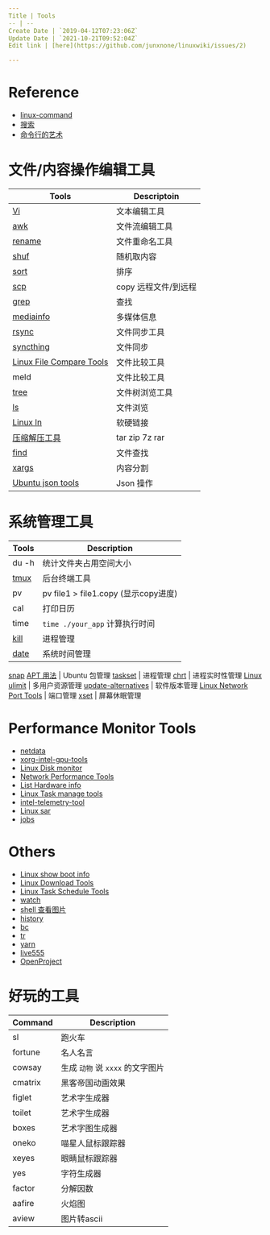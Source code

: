```yaml
---
Title | Tools
-- | --
Create Date | `2019-04-12T07:23:06Z`
Update Date | `2021-10-21T09:52:04Z`
Edit link | [here](https://github.com/junxnone/linuxwiki/issues/2)

---
```

# Reference
- [linux-command](https://github.com/einverne/linux-command)
- [搜索](https://wangchujiang.com/linux-command/)
- [命令行的艺术](https://github.com/jlevy/the-art-of-command-line/blob/master/README-zh.md)

# 文件/内容操作编辑工具

Tools | Descriptoin
-- | --
[Vi](./Vi) | 文本编辑工具
[awk](./Linux_awk) | 文件流编辑工具
[rename](./rename) | 文件重命名工具
[shuf](./Linux_shuf) | 随机取内容
[sort](./Linux_sort) | 排序
[scp](/scp) | copy 远程文件/到远程
[grep](./Linux_grep) | 查找
[mediainfo](./mediainfo) | 多媒体信息
[rsync](./rsync) | 文件同步工具
[syncthing](./syncthing) | 文件同步
[Linux File Compare Tools](./Linux_File_Compare_Tools) | 文件比较工具
meld | 文件比较工具
[tree](./Linux_tree) | 文件树浏览工具
[ls](./Linux_ls) | 文件浏览
[Linux ln](./Linux_ln) | 软硬链接
[压缩解压工具](./Archiver) | tar zip 7z rar
[find](./Linux_find) | 文件查找
[xargs](./Linux_xargs) | 内容分割
[Ubuntu json tools](./Ubuntu_json_tools) | Json 操作


# 系统管理工具

Tools | Description
-- | --
du -h | 统计文件夹占用空间大小
[tmux](./tmux) | 后台终端工具
pv | pv  file1 > file1.copy (显示copy进度)
cal | 打印日历
time | `time ./your_app` 计算执行时间
[kill](./Linux_kill) | 进程管理
[date](./Linux_date) | 系统时间管理
[snap](./Ubuntu_snap)
[APT 用法](./Ubuntu_APT) | Ubuntu 包管理
[taskset](./Linux_taskset) | 进程管理
[chrt](/Linux_chrt) | 进程实时性管理
[Linux ulimit](./Linux_ulimit) | 多用户资源管理
[update-alternatives](./update_alternatives) | 软件版本管理
[Linux Network Port Tools](./Linux_Network_Port_Tools) | 端口管理
[xset](/Linux_Tools_xset) | 屏幕休眠管理

# Performance Monitor Tools
- [netdata](./netdata)
- [xorg-intel-gpu-tools](./xorg_intel_gpu_tools)
- [Linux Disk monitor](./Linux_Disk_monitor)
- [Network Performance Tools](./Network_Performance_Tools)
- [List Hardware info](./List_Hardware_info)
- [Linux Task manage tools](./Linux_Task_manage_tools)
- [intel-telemetry-tool](./intel_telemetry_tool)
- [Linux sar](./Linux_sar)
- [jobs](./Linux_jobs)

# Others

- [Linux show boot info](./Linux_show_boot_info)
- [Linux Download Tools](./Linux_Download_Tools)
- [Linux Task Schedule Tools](./Linux_Task_Schedule_Tools)
- [watch](./Ubuntu_watch)
- [shell 查看图片](./Linux_image2string)
- [history](./Linux_cmd_history)
- [bc](./Linux_bc)
- [tr](./Linux_tr)
- [yarn](./yarn)
- [live555](./live555)
- [OpenProject](./OpenProject)

# 好玩的工具

Command | Description
-- | --
sl | 跑火车
fortune | 名人名言
cowsay | 生成 `动物` 说 `xxxx` 的文字图片
cmatrix | 黑客帝国动画效果
figlet | 艺术字生成器
toilet | 艺术字生成器
boxes | 艺术字图生成器
oneko | 喵星人鼠标跟踪器
xeyes | 眼睛鼠标跟踪器
yes | 字符生成器
factor | 分解因数
aafire | 火焰图
aview | 图片转ascii

